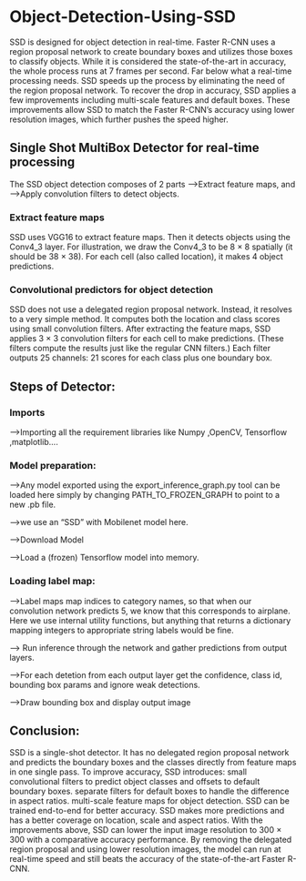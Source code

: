 # Object-Detection-Using-SSD

SSD is designed for object detection in real-time. Faster R-CNN uses a region proposal network to create boundary boxes and utilizes those boxes to classify objects. While it is considered the state-of-the-art in accuracy, the whole process runs at 7 frames per second. Far below what a real-time processing needs. SSD speeds up the process by eliminating the need of the region proposal network. To recover the drop in accuracy, SSD applies a few improvements including multi-scale features and default boxes. These improvements allow SSD to match the Faster R-CNN’s accuracy using lower resolution images, which further pushes the speed higher.

## Single Shot MultiBox Detector for real-time processing

The SSD object detection composes of 2 parts
-->Extract feature maps, and
-->Apply convolution filters to detect objects.

### Extract feature maps

SSD uses VGG16 to extract feature maps. Then it detects objects using the Conv4_3 layer. For illustration, we draw the Conv4_3 to be 8 × 8 spatially (it should be 38 × 38). For each cell (also called location), it makes 4 object predictions.

### Convolutional predictors for object detection

SSD does not use a delegated region proposal network. Instead, it resolves to a very simple method. It computes both the location and class scores using small convolution filters. After extracting the feature maps, SSD applies 3 × 3 convolution filters for each cell to make predictions. (These filters compute the results just like the regular CNN filters.) Each filter outputs 25 channels: 21 scores for each class plus one boundary box.




## Steps of Detector:



### Imports

-->Importing all the requirement libraries like Numpy ,OpenCV, Tensorflow ,matplotlib....

### Model preparation:

-->Any model exported using the export_inference_graph.py tool can be loaded here simply by changing PATH_TO_FROZEN_GRAPH to point to a new .pb file.

-->we use an “SSD” with Mobilenet  model here. 

-->Download Model

-->Load a (frozen) Tensorflow model into memory.

### Loading label map:

-->Label maps map indices to category names, so that when our convolution network predicts 5, we know that this corresponds to airplane. Here we use internal utility functions, but anything that returns a dictionary mapping integers to appropriate string labels would be fine.

  --> Run inference through the network and gather predictions from output layers.
    
-->For each detetion from each output layer get the confidence, class id, bounding box params and ignore weak detections.

-->Draw bounding box and display output image    
    





## Conclusion:

SSD is a single-shot detector. It has no delegated region proposal network and predicts the boundary boxes and the classes directly from feature maps in one single pass.
To improve accuracy, SSD introduces:
small convolutional filters to predict object classes and offsets to default boundary boxes.
separate filters for default boxes to handle the difference in aspect ratios.
multi-scale feature maps for object detection.
SSD can be trained end-to-end for better accuracy. SSD makes more predictions and has a better coverage on location, scale and aspect ratios. With the improvements above, SSD can lower the input image resolution to 300 × 300 with a comparative accuracy performance. By removing the delegated region proposal and using lower resolution images, the model can run at real-time speed and still beats the accuracy of the state-of-the-art Faster R-CNN.



